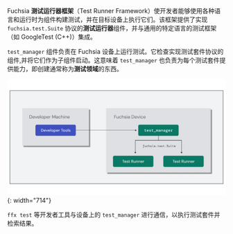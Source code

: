 <!-- 
The Fuchsia **Test Runner Framework** enables developers to build tests for
components using a variety of languages and runtimes and execute them on a
target device. The framework provides **test runner** components that implement
the `fuchsia.test.Suite` protocol and integrate with common language-specific
testing frameworks such as GoogleTest (C++).
-->
Fuchsia **测试运行器框架**（Test Runner Framework）使开发者能够使用各种语言和运行时为组件构建测试，并在目标设备上执行它们。该框架提供了实现 `fuchsia.test.Suite` 协议的**测试运行器**组件，并与通用的特定语言的测试框架（如 GoogleTest (C++)）集成。

<!-- 
The `test_manager` component is responsible for running tests on a Fuchsia
device. It examines components implementing the test suite protocol and launches
them as child components. This means that `test_manager` is also responsible for
providing capabilities to each test suite, creating what is commonly called the
**test realm**.
-->
`test_manager` 组件负责在 Fuchsia 设备上运行测试。它检查实现测试套件协议的组件,并将它们作为子组件启动。这意味着 `test_manager` 也负责为每个测试套件提供能力，即创建通常称为**测试领域**的东西。

<!-- 
![Diagram showing how the Test Runner Framework provides interfaces for
developers to expose test suites and for developer tools to execute tests on
the Fuchsia device.]
(/get-started/images/components/test-realm.png){: width="714"}
-->
![图中显示了测试运行器框架如何为开发者提供接口来公开测试套件，以及开发者工具如何在 Fuchsia 设备上执行测试。](/get-started/images/components/test-realm.png){: width="714"}

<!-- 
Developer tools such as `ffx test` communicate with the `test_manager` on the
device to execute test suites and retrieve the results.
-->
`ffx test` 等开发者工具与设备上的 `test_manager` 进行通信，以执行测试套件并检索结果。

